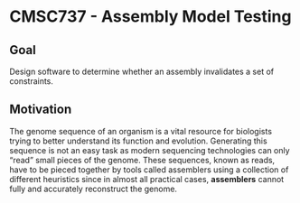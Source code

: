 CMSC737 - Assembly Model Testing
================

Goal
----------------
Design software to determine whether an assembly invalidates a set of constraints.

Motivation
----------------
The genome sequence of an organism is a vital resource for biologists trying to better understand its function and evolution. Generating this sequence is not an easy task as modern sequencing technologies can only “read” small pieces of the genome. These sequences, known as reads, have to be pieced together by tools called assemblers using a collection of different heuristics since in almost all practical cases, **assemblers** cannot fully and accurately reconstruct the genome.
